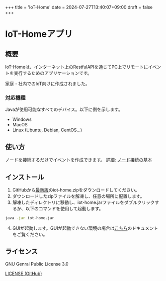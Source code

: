 +++
title = 'IoT-Home'
date = 2024-07-27T13:40:07+09:00
draft = false
+++

# IoT-Homeアプリ

## 概要

IoT-Homeは、インターネット上のRestfulAPIを通じてPC上でリモートにイベントを実行するためのアプリケーションです。

家庭・社内でのIoT向けに作成されました。

### 対応機種

Javaが使用可能なすべてのデバイス。以下に例を示します。
 - Windows
 - MacOS
 - Linux (Ubuntu, Debian, CentOS...)

## 使い方
ノードを接続するだけでイベントを作成できます。 詳細: [ノード接続の基本](/docs/iot-home/connect)

## インストール

1. GitHubから[最新版](https://github.com/yossy4411/IoT-Home/releases/latest)のiot-home.zipをダウンロードしてください。
2. ダウンロードしたzipファイルを解凍し、任意の場所に配置します。
3. 解凍したディレクトリに移動し、iot-home.jarファイルをダブルクリックするか、以下のコマンドを使用して起動します。
```bash
java -jar iot-home.jar
```
4. GUIが起動します。GUIが起動できない環境の場合は[こちら](/docs/iot-home/console)のドキュメントをご覧ください。

## ライセンス

GNU Genral Public License 3.0

[LICENSE (GitHub)](https://github.com/yossy4411/IoT-Home/blob/master/LICENSE)
